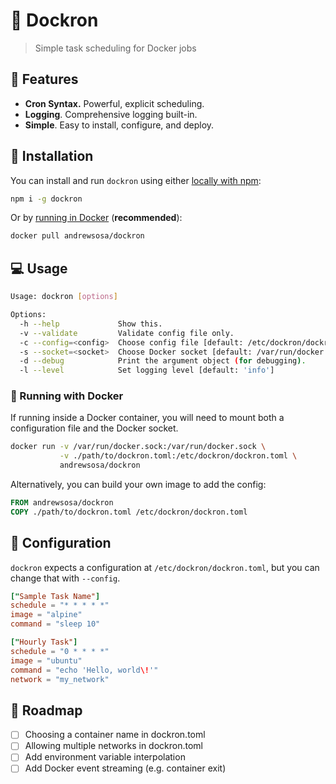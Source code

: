 # :whale: Dockron
> Simple task scheduling for Docker jobs

## :rocket: Features
* **Cron Syntax.** Powerful, explicit scheduling.
* **Logging**. Comprehensive logging built-in.
* **Simple**. Easy to install, configure, and deploy.


## :hammer: Installation
You can install and run `dockron` using either [locally with npm](https://npmjs.org/package/dockron):

```sh
npm i -g dockron
```

Or by [running in Docker](#running-with-docker) (**recommended**):
```sh
docker pull andrewsosa/dockron
```


## :computer: Usage
```sh
Usage: dockron [options]

Options:
  -h --help             Show this.
  -v --validate         Validate config file only.
  -c --config=<config>  Choose config file [default: /etc/dockron/dockron.toml]
  -s --socket=<socket>  Choose Docker socket [default: /var/run/docker.sock]
  -d --debug            Print the argument object (for debugging).
  -l --level            Set logging level [default: 'info']
```

### :whale: Running with Docker
If running inside a Docker container, you will need to mount both a configuration file and the Docker socket.

```sh
docker run -v /var/run/docker.sock:/var/run/docker.sock \
           -v ./path/to/dockron.toml:/etc/dockron/dockron.toml \
           andrewsosa/dockron
```

Alternatively, you can build your own image to add the config:

```dockerfile
FROM andrewsosa/dockron
COPY ./path/to/dockron.toml /etc/dockron/dockron.toml
```

## :ledger: Configuration
`dockron` expects a configuration at `/etc/dockron/dockron.toml`, but you can change that with `--config`.

```toml
["Sample Task Name"]
schedule = "* * * * *"
image = "alpine"
command = "sleep 10"

["Hourly Task"]
schedule = "0 * * * *"
image = "ubuntu"
command = "echo 'Hello, world\!'"
network = "my_network"
```

<!-- ## :warning: Known Issues
* Event parsing sometimes yields a `Unexpected token { in JSON at position 314`. This shouldn't affect functionality, just might disrupt event logging slightly. (#4) -->


## :car: Roadmap
- [ ] Choosing a container name in dockron.toml
- [ ] Allowing multiple networks in dockron.toml
- [ ] Add environment variable interpolation
- [ ] Add Docker event streaming (e.g. container exit)
